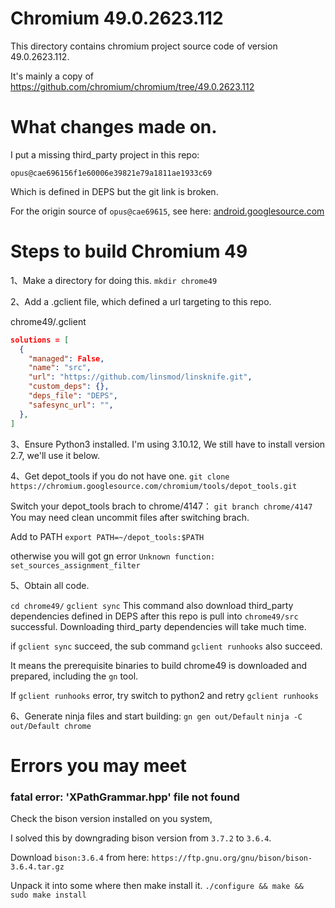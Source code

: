 # Chromium 49.0.2623.112

This directory contains chromium project source code of version 49.0.2623.112.

It's mainly a copy of https://github.com/chromium/chromium/tree/49.0.2623.112


# What changes made on.

I put a missing third_party project in this repo:

`opus@cae696156f1e60006e39821e79a1811ae1933c69`

Which is defined in DEPS but the git link is broken.

For the origin source of `opus@cae69615`,
see here: [android.googlesource.com](https://android.googlesource.com/platform/external/chromium_org/third_party/opus/src/+/3add326b8269bc061065676d63a610951c1329f0)

# Steps to build Chromium 49

1、Make a directory for doing this.
`mkdir chrome49` 

2、Add a .gclient file, which defined a url targeting to this repo.

chrome49/.gclient
```json
solutions = [
  {
    "managed": False,
    "name": "src",
    "url": "https://github.com/linsmod/linsknife.git",
    "custom_deps": {},
    "deps_file": "DEPS",
    "safesync_url": "",
  },
]
```

3、Ensure Python3 installed. I'm using 3.10.12,
We still have to install version 2.7, we'll use it below.


4、Get depot_tools if you do not have one.
`git clone https://chromium.googlesource.com/chromium/tools/depot_tools.git` 


Switch your depot_tools brach to chrome/4147：
`git branch chrome/4147`
You may need clean uncommit files after switching brach.

Add to PATH
`export PATH=~/depot_tools:$PATH`

otherwise you will got gn error 
`Unknown function: set_sources_assignment_filter`



5、Obtain all code.

 `cd chrome49/` 
 `gclient sync`
This command also download third_party dependencies defined in DEPS after this repo is pull into `chrome49/src` successful.
Downloading third_party dependencies will take much time.

if `gclient sync` succeed, the sub command `gclient runhooks` also succeed.


It means the prerequisite binaries to build chrome49 is downloaded and prepared, including the `gn` tool.

If `gclient runhooks` error, try switch to python2 and retry `gclient runhooks`

6、Generate ninja files and start building:
`gn gen out/Default`
`ninja -C out/Default chrome`

# Errors you may meet
### fatal error: 'XPathGrammar.hpp' file not found
Check the bison version installed on you system, 

I solved this by downgrading bison version from `3.7.2` to `3.6.4`.

Download `bison:3.6.4` from here: `https://ftp.gnu.org/gnu/bison/bison-3.6.4.tar.gz`

Unpack it into some where then make install it.
`./configure && make && sudo make install`

